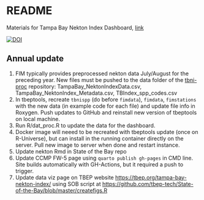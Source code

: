 # README

Materials for Tampa Bay Nekton Index Dashboard, [link](http://shiny.tbep.org/nekton-dash/)

[![DOI](https://zenodo.org/badge/276705811.svg)](https://zenodo.org/badge/latestdoi/276705811)

## Annual update

1. FIM typically provides preprocessed nekton data July/August for the preceding year. New files must be pushed to the data folder of the [tbni-proc](https://raw.githubusercontent.com/tbep-tech/tbni-proc/master/data/TampaBay_NektonIndexData.csv) repository: TampaBay_NektonIndexData.csv, TampaBay_NektonIndex_Metadata.csv, TBIndex_spp_codes.csv
1. In tbeptools, recreate `tbnispp` (do before `fimdata`), `fimdata`, `fimstations` with the new data (in example code for each file) and update file info in Roxygen. Push updates to GitHub and reinstall new version of tbeptools on local machine.
1. Run R/dat_proc.R to update the data for the dashboard. 
1. Docker image will neeed to be recreated with tbeptools update (once on R-Universe), but can install in the running container directly on the server. Pull new image to server when done and restart instance. 
1. Update nekton Rmd in State of the Bay repo
1. Update CCMP FW-5 page using `quarto publish gh-pages` in CMD line. Site builds automatically with GH-Actions, but it required a push to trigger.
1. Update data viz page on TBEP website <https://tbep.org/tampa-bay-nekton-index/> using SOB script at <https://github.com/tbep-tech/State-of-the-Bay/blob/master/createfigs.R>
